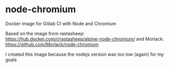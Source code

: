 # node-chromium

Docker image for Gitlab CI with Node and Chromium

Based on the image from
rastasheep: https://hub.docker.com/r/rastasheep/alpine-node-chromium/
and
Morlack: https://github.com/Morlack/node-chromium

I created this image because the nodejs version was too low (again) for my goals
